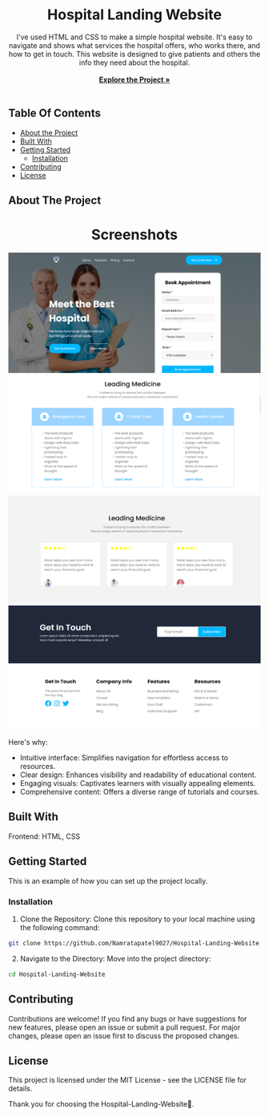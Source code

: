 <p align="center">
  <h1 align="center">Hospital Landing Website</h1>

  <p align="center">
     I've used HTML and CSS to make a simple hospital website. It's easy to navigate and shows what services the hospital offers, who works there, and how to get in touch. This website is designed to give patients and others the info they need about the hospital.
    <br/>
    <br/>
    <a href="https://github.com/Namratapatel9027/Hospital-Landing-Website"><strong>Explore the Project »</strong></a>
    <br/>
    <br/>
  </p>
</p>

## Table Of Contents

* [About the Project](#about-the-project)
* [Built With](#built-with)
* [Getting Started](#getting-started)
  * [Installation](#installation)
* [Contributing](#contributing)
* [License](#license)

## About The Project

<h1 align="center">Screenshots</h1>

<!-- Add screenshots of your web application -->
![Screen Shot](assets/HL1.png)
![Screen Shot](assets/HL2.png)
![Screen Shot](assets/HL3.png)
![Screen Shot](assets/HL4.png)

Here's why:

* Intuitive interface: Simplifies navigation for effortless access to resources.
* Clear design: Enhances visibility and readability of educational content.
* Engaging visuals: Captivates learners with visually appealing elements.
* Comprehensive content: Offers a diverse range of tutorials and courses.
  
## Built With

Frontend: HTML, CSS

## Getting Started

This is an example of how you can set up the project locally.

### Installation

1. Clone the Repository: Clone this repository to your local machine using the following command:

```sh
git clone https://github.com/Namratapatel9027/Hospital-Landing-Website.git
```

2. Navigate to the Directory: Move into the project directory:

```sh
cd Hospital-Landing-Website
```

## Contributing

Contributions are welcome! If you find any bugs or have suggestions for new features, please open an issue or submit a pull request. For major changes, please open an issue first to discuss the proposed changes.

## License

This project is licensed under the MIT License - see the LICENSE file for details.

Thank you for choosing the Hospital-Landing-Website🚀.
